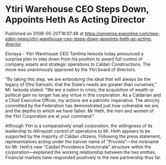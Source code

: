 # Ytiri Warehouse CEO Steps Down, Appoints Heth As Acting Director
Published on 2008-05-20T16:07:48 at https://universe.eveonline.com/new-eden-news/ytiri-warehouse-ceo-steps-down-appoints-heth-as-acting-director

Elonaya – Ytiri Warehouse CEO Tantima Iwisoda today announced a surprise plan to step down from his position to award full control of company assets and strategic operations to Caldari Constructions. The move was unanimously approved by the Ytiri board of directors. 

"By taking this step, we are embodying the ideal that will always be the legacy of Otro Gariushi: that the State’s needs are greater than ourselves," Mr. Iwisoda stated. "We are a nation in crisis; the acquisition of wealth or political gain no longer has any virtue in this corporation. As a Caldarian and a Chief Executive Officer, my actions are a patriotic imperative. The atrocity committed by the Federation has demonstrated just how vulnerable we are, and the depths to which we have fallen. Mr Heth, the men and women of the Ytiri Corporation are at your command." 

Although Ytiri is a comparatively small corporation, the willingness of its leadership to relinquish control of operations to Mr. Heth appears to be supported by the majority of Caldari citizens. Following the press statement, representatives acting under the banner name of "Provists"—the nickname for Mr. Heth’s new "Caldari Providence Directorate" structure within the corporation—explained the working relationship between the two entities. Financial markets have responded positively to the new partnership thus far.
